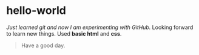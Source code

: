 # hello-world
*Just learned git and now I am experimenting with GitHub.*
Looking forward to learn new things.
Used **basic html** and **css**.
>Have a good day.

